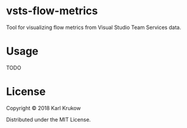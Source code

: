 # vsts-flow-metrics
Tool for visualizing flow metrics from Visual Studio Team Services data.

# Usage

TODO

# License
Copyright © 2018 Karl Krukow

Distributed under the MIT License.
